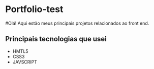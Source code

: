# Portfolio-test

#Olá! Aqui estão meus principais projetos relacionados ao front end.
<div>
<h2>Principais tecnologias que usei</h2>
<nav>
  <ul>
  <li>HMTL5</li>
  <li>CSS3</li>
  <li>JAVSCRIPT</li>
  </ul>
</nav>

<img src="https://github.com/Deivison1/Portfolio-test/blob/main/Captura-site1png.png" alt="">
<img src="https://github.com/Deivison1/Portfolio-test/blob/main/Captura-site.png" alt="">
  </div>
